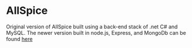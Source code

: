 # AllSpice

Original version of AllSpice built using a back-end stack of .net C# and MySQL. The newer version built in node.js, Express, and MongoDb can be found [here](https://github.com/CALEBELLIOTT/AllSpiceNode)
